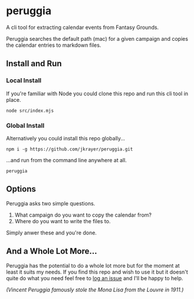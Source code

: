# peruggia

A cli tool for extracting calendar events from Fantasy Grounds.

Peruggia searches the default path (mac) for a given campaign and copies the calendar entries to markdown files.

## Install and Run

### Local Install

If you're familiar with Node you could clone this repo and run this cli tool in place.

`node src/index.mjs`

### Global Install

Alternatively you could install this repo globally...

`npm i -g https://github.com/jkrayer/peruggia.git`

...and run from the command line anywhere at all.

`peruggia`

## Options

Peruggia asks two simple questions.

1.  What campaign do you want to copy the calendar from?
2.  Where do you want to write the files to.

Simply anwer these and you're done.

## And a Whole Lot More...

Peruggia has the potential to do a whole lot more but for the moment at least it suits my needs. If you find this repo and wish to use it but it doesn't quite do what you need feel free to [log an issue](https://github.com/jkrayer/peruggia/issues) and I'll be happy to help.

_(Vincent Peruggia famously stole the Mona Lisa from the Louvre in 1911.)_
